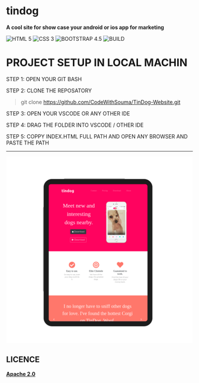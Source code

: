 # tindog
**A cool site for show case your android or ios app for marketing**

![HTML 5](https://img.shields.io/badge/HTML-5-orange) 
![CSS 3](https://img.shields.io/badge/CSS-3-red)
![BOOTSTRAP 4.5](https://img.shields.io/badge/Bootstrap-4.5-blueviolet)
![BUILD](https://img.shields.io/badge/Build-Success-green)

# PROJECT SETUP IN LOCAL MACHIN

STEP 1: OPEN YOUR GIT BASH

STEP 2: CLONE THE REPOSATORY
> git clone  https://github.com/CodeWithSouma/TinDog-Website.git

STEP 3: OPEN YOUR VSCODE OR ANY OTHER IDE

STEP 4: DRAG THE FOLDER INTO VSCODE / OTHER IDE

STEP 5: COPPY INDEX.HTML FULL PATH AND OPEN ANY BROWSER AND PASTE THE PATH

---
![alt text](./screen-shot/tindog.png)

## LICENCE
**[Apache 2.0](LICENSE)**

